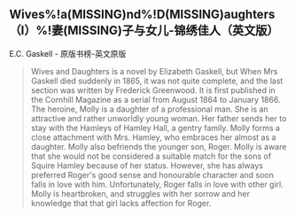 ## Wives%!a(MISSING)nd%!D(MISSING)aughters（I）%!妻(MISSING)子与女儿-锦绣佳人（英文版）

E.C. Gaskell  -  原版书榜-英文原版

> Wives and Daughters is a novel by Elizabeth Gaskell, but When Mrs Gaskell died suddenly in 1865, it was not quite complete, and the last section was written by Frederick Greenwood. It is first published in the Cornhill Magazine as a serial from August 1864 to January 1866. The heroine, Molly is a daughter of a professional man. She is an attractive and rather unworldly young woman. Her father sends her to stay with the Hamleys of Hamley Hall, a gentry family. Molly forms a close attachment with Mrs. Hamley, who embraces her almost as a daughter. Molly also befriends the younger son, Roger. Molly is aware that she would not be considered a suitable match for the sons of Squire Hamley because of her status. However, she has always preferred Roger's good sense and honourable character and soon falls in love with him. Unfortunately, Roger falls in love with other girl. Molly is heartbroken, and struggles with her sorrow and her knowledge that that girl lacks affection for Roger.

